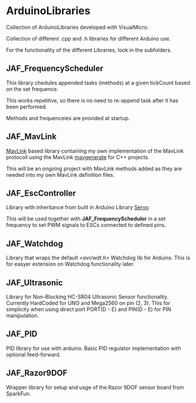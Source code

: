 # ArduinoLibraries
Collection of ArduinoLibraries developed with VisualMicro.

Collection of different .cpp and .h libraries for different Arduino use.

For the functionality of the different Libraries, look in the subfolders.

## JAF_FrequencyScheduler

This library chedules appended tasks (methods) at a given tickCount based on the set frequence.

This works repetitive, so there is no need to re-append task after it has been performed.

Methods and frequenceies are provided at startup.

## JAF_MavLink

[MavLink](http://www.qgroundcontrol.org/mavlink/start) based library containing my own implementation 
of the MavLink protocoll using the MavLink [mavgenerate](https://github.com/mavlink/mavlink) for C++ 
projects.

This will be an ongoing project with MavLink methods added as they are needed into my own MavLink definition 
files.

## JAF_EscController

Library with inheritance from built in Arduino Library [Servo](https://www.arduino.cc/en/Reference/Servo).

This will be used together with **JAF_FrequencyScheduler** in a set frequency to set PWM signals to ESCs connected
to defined pins.

## JAF_Watchdog

Library that wraps the default *\<avr/wdt.h\>* Watchdog lib for Arduino. This is for easyer extension on Watchdog functionality later. 

## JAF_Ultrasonic

Library for Non-Blocking HC-SR04 Ultrasonic Sensor functionality.
Currently HardCoded for UNO and Mega2560 on pin (2, 3). This for simplicity when using direct port PORT(D - E) and PIN(D - E)
for PIN manipulation.

## JAF_PID

PID library for use with arduino. Basic PID regulator implementation with optional feed-forward.

## JAF_Razor9DOF

Wrapper library for setup and usge of the Razor 9DOF sensor board from SparkFun.